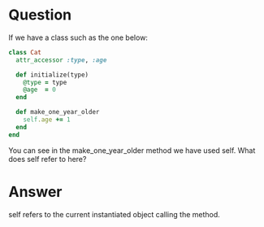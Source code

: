 # Question

If we have a class such as the one below:

```ruby
class Cat
  attr_accessor :type, :age

  def initialize(type)
    @type = type
    @age  = 0
  end

  def make_one_year_older
    self.age += 1
  end
end
```

You can see in the make_one_year_older method we have used self. What does self 
refer to here?

# Answer

self refers to the current instantiated object calling the method.

